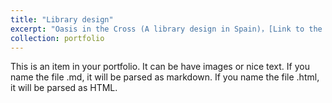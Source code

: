 ```yaml
---
title: "Library design"
excerpt: "Oasis in the Cross (A library design in Spain)，[Link to the full PDF](https://www.dropbox.com/scl/fi/rsatrhpq6iop25bakpui0/profile.pdf?rlkey=ao40yo6c9hqzhkk9nxle7bt2k&st=j144vbl2&dl=0) <br/><img src='/images/500x300.png'>"
collection: portfolio
---
```


This is an item in your portfolio. It can be have images or nice text. If you name the file .md, it will be parsed as markdown. If you name the file .html, it will be parsed as HTML. 
